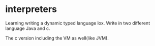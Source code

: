 # interpreters

Learning writing a dynamic typed language lox.
Write in two different language Java and c.

The c version including the VM as well(like JVM).
